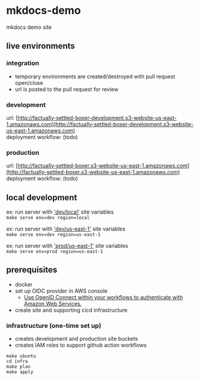 # mkdocs-demo
mkdocs demo site  

## live environments
### integration
- temporary environments are created/destroyed with pull request open/close  
- url is posted to the pull request for review
  
### development
url: [http://factually-settled-boxer-development.s3-website-us-east-1.amazonaws.com](http://factually-settled-boxer-development.s3-website-us-east-1.amazonaws.com)  
deployment workflow: (todo)

### production
url: [http://factually-settled-boxer.s3-website-us-east-1.amazonaws.com](http://factually-settled-boxer.s3-website-us-east-1.amazonaws.com)  
deployment workflow: (todo)

## local development

ex: run server with ['dev/local'](variables.yml#L9-L12) site variables  
`make serve env=dev region=local`

ex: run server with ['dev/us-east-1'](variables.yml#L15-L17) site variables  
`make serve env=dev region=us-east-1`    

ex: run server with ['prod/us-east-1'](variables.yml#L21-L25) site variables  
`make serve env=prod region=us-east-1` 

## prerequisites
- docker
- set up OIDC provider in AWS console
   - [Use OpenID Connect within your workflows to authenticate with Amazon Web Services.](https://docs.github.com/en/actions/deployment/security-hardening-your-deployments/configuring-openid-connect-in-amazon-web-services)
- create site and supporting cicd infrastructure

### infrastructure (one-time set up)
- creates development and production site buckets  
- creates IAM roles to support github action workflows

```
make ubuntu
cd infra
make plan
make apply
```

